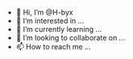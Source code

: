 - 👋 Hi, I’m @H-byx
- 👀 I’m interested in ...
- 🌱 I’m currently learning ...
- 💞️ I’m looking to collaborate on ...
- 📫 How to reach me ...

<!---
H-byx/H-byx is a ✨ special ✨ repository because its `README.md` (this file) appears on your GitHub profile.
You can click the Preview link to take a look at your changes.
--->
